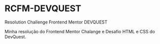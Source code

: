 # RCFM-DEVQUEST
Resolution Challenge Frontend Mentor DEVQUEST

Minha resolução do Frontend Mentor Chalange e Desafio HTML e CSS do DevQuest.
